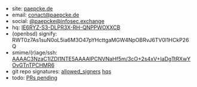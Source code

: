 * site: [paepcke.de](https://paepcke.de)
* email: conact@paepcke.de
* social: [@paepcke@infosec.exchange](https://infosec.exchange/@paepcke)
* hq: [IE6RYZ-S3-DLPR3X-RH-QNPPWOXXCB](https://paepcke.de/IE6RYZ-S3-DLPR3X-RH-QNPPWOXXCB)
* (openbsd) signify: RWT0z7As1suN0oL5ia6M3O47pYHcttgaMGW4NpOBRvJ6TV0l1HCkP26Q
* smime/(r)age/ssh: [AAAAC3NzaC1lZDI1NTE5AAAAIPCNVNaHf5m/3cO+2s4xV+IaDgTtRXwYOvGTnTPCHMR6](https://paepcke.de/paepcke.keys)
* git repo signatures: [allowed_signers](https://paepcke.de/allowed_signers) [hqs](https://paepcke.de/allowed_signers.hqs)
* todo: [PRs pending](https://github.com/search?q=is%3Aopen+is%3Apr+author%3Apaepckehh+archived%3Afalse)
